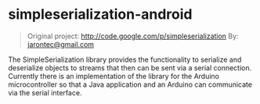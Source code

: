 # simpleserialization-android

> Original project: http://code.google.com/p/simpleserialization By: jarontec@gmail.com

The SimpleSerialization library provides the functionality to serialize and deserialize objects to streams that then can be sent via a serial connection. Currently there is an implementation of the library for the Arduino microcontroller so that a Java application and an Arduino can communicate via the serial interface.
